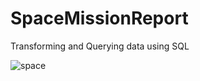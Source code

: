 # SpaceMissionReport
Transforming and Querying data using SQL

![space](https://user-images.githubusercontent.com/97140220/190347519-9522940c-4eb4-406d-b30a-ce65b4117f83.png)
